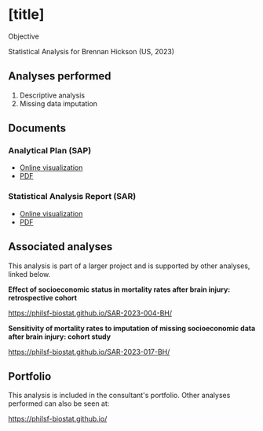 # [title]

Objective

Statistical Analysis for Brennan Hickson (US, 2023)
<!-- Technical Report for Brennan Hickson (US, 2023) -->

## Analyses performed

1. Descriptive analysis
1. Missing data imputation

## Documents

### Analytical Plan (SAP)

<!-- - [Online visualization][sapviz-v02] -->
<!-- - [PDF][sappdf-v02] -->

- [Online visualization][sapviz-v01]
- [PDF][sappdf-v01]

### Statistical Analysis Report (SAR)

<!-- - [Online visualization][reportviz-v02] -->
<!-- - [PDF][pdf-v02] -->

- [Online visualization][reportviz-v01]
- [PDF][pdf-v01]

## Associated analyses

This analysis is part of a larger project and is supported by other analyses, linked below.

**Effect of socioeconomic status in mortality rates after brain injury: retrospective cohort**

<https://philsf-biostat.github.io/SAR-2023-004-BH/>

**Sensitivity of mortality rates to imputation of missing socioeconomic data after brain injury: cohort study**

<https://philsf-biostat.github.io/SAR-2023-017-BH/>

## Portfolio

This analysis is included in the consultant's portfolio.
Other analyses performed can also be seen at:

<https://philsf-biostat.github.io/>

<!-- --- -->

[sapviz-v01]: report/SAP-2023-016-BH-v01.md
[sapviz-v02]: report/SAP-2023-016-BH-v02.md
[sappdf-v01]: https://docs.google.com/viewer?url=https://github.com/philsf-biostat/SAR-2023-016-BH/raw/main/report/SAP-2023-016-BH-v01.pdf
[sappdf-v02]: https://docs.google.com/viewer?url=https://github.com/philsf-biostat/SAR-2023-016-BH/raw/main/report/SAP-2023-016-BH-v02.pdf

[reportviz-v01]: report/SAR-2023-016-BH-v01.md
[reportviz-v02]: report/SAR-2023-016-BH-v02.md
[pdf-v01]: https://docs.google.com/viewer?url=https://github.com/philsf-biostat/SAR-2023-016-BH/raw/main/report/SAR-2023-016-BH-v01.pdf
[pdf-v02]: https://docs.google.com/viewer?url=https://github.com/philsf-biostat/SAR-2023-016-BH/raw/main/report/SAR-2023-016-BH-v02.pdf

